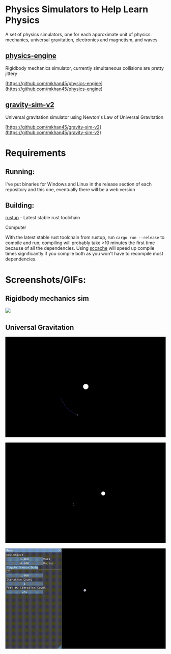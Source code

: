 # Physics Simulators to Help Learn Physics
A set of physics simulators, one for each approximate unit of physics: mechanics, universal gravitation, electronics and magnetism, and waves

## [physics-engine](https://github.com/mkhan45/physics-engine)
Rigidbody mechanics simulator, currently simultaneous collisions are pretty jittery

[https://github.com/mkhan45/physics-engine](https://github.com/mkhan45/physics-engine)

## [gravity-sim-v2](https://github.com/mkhan45/gravity-sim-v2)
Universal gravitation simulator using Newton's Law of Universal Gravitation

[https://github.com/mkhan45/gravity-sim-v2](https://github.com/mkhan45/gravity-sim-v2)


# Requirements

## Running:
I've put binaries for Windows and Linux in the release section of each repository and this one, eventually there will be a web version

## Building:

[rustup](https://github.com/rust-lang/rustup) - Latest stable rust toolchain

Computer

With the latest stable rust toolchain from rustup, run `cargo run --release` to compile and run; compiling will probably take >10 minutes the first time because of all the dependencies.
Using [sccache](https://github.com/mozilla/sccache) will speed up compile times significantly if you compile both as you won't have to recompile most dependencies.

# Screenshots/GIFs:

## Rigidbody mechanics sim

![](rigid.gif)

## Universal Gravitation

![](orbit.gif)

![](flawed_orbit.gif)

![](cluster.gif)
